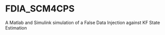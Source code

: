# FDIA_SCM4CPS
A Matlab and Simulink simulation of a False Data Injection against KF State Estimation 
